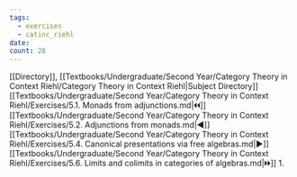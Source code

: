 ```yaml
---
tags:
  - exercises
  - catinc_riehl
date: 
count: 28
---
```

[[Directory]], [[Textbooks/Undergraduate/Second Year/Category Theory in Context Riehl/Category Theory in Context Riehl|Subject Directory]]
[[Textbooks/Undergraduate/Second Year/Category Theory in Context Riehl/Exercises/5.1. Monads from adjunctions.md|🞀🞀]] [[Textbooks/Undergraduate/Second Year/Category Theory in Context Riehl/Exercises/5.2. Adjunctions from monads.md|◀]] [[Textbooks/Undergraduate/Second Year/Category Theory in Context Riehl/Exercises/5.4. Canonical presentations via free algebras.md|▶]] [[Textbooks/Undergraduate/Second Year/Category Theory in Context Riehl/Exercises/5.6. Limits and colimits in categories of algebras.md|🞂🞂]]
1. 